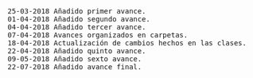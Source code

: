 <pre>
25-03-2018 Añadido primer avance.
01-04-2018 Añadido segundo avance.
04-04-2018 Añadido tercer avance.
07-04-2018 Avances organizados en carpetas.
18-04-2018 Actualización de cambios hechos en las clases.
22-04-2018 Añadido quinto avance.
09-05-2018 Añadido sexto avance.
22-07-2018 Añadido avance final.
</pre>

